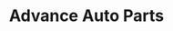 ---
title: "Advance Auto Parts"
url: /milwaukee/advance-auto-parts-west-burnham-street/
shop: Autoteile
---